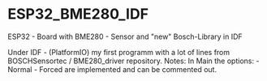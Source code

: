 # ESP32_BME280_IDF
ESP32 - Board with BME280 - Sensor and "new" Bosch-Library in IDF


Under IDF - (PlatformIO) my first programm with a lot of lines from BOSCHSensortec / BME280_driver repository.
Notes:
  In Main the options:
    - Normal 
    - Forced
  are implemented and can be commented out.
